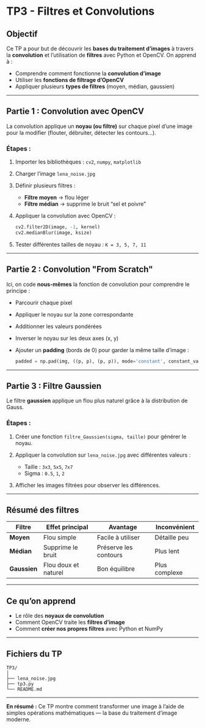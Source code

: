 # TP3 - Filtres et Convolutions

## Objectif

Ce TP a pour but de découvrir les **bases du traitement d’images** à travers la **convolution** et l’utilisation de **filtres** avec Python et OpenCV.
On apprend à :

* Comprendre comment fonctionne la **convolution d’image**
* Utiliser les **fonctions de filtrage d’OpenCV**
* Appliquer plusieurs **types de filtres** (moyen, médian, gaussien)

---

## Partie 1 : Convolution avec OpenCV

La convolution applique un **noyau (ou filtre)** sur chaque pixel d’une image pour la modifier (flouter, débruiter, détecter les contours...).

### Étapes :

1. Importer les bibliothèques : `cv2`, `numpy`, `matplotlib`
2. Charger l’image `lena_noise.jpg`
3. Définir plusieurs filtres :

   * **Filtre moyen** → flou léger
   * **Filtre médian** → supprime le bruit “sel et poivre”
4. Appliquer la convolution avec OpenCV :

   ```python
   cv2.filter2D(image, -1, kernel)
   cv2.medianBlur(image, ksize)
   ```
5. Tester différentes tailles de noyau : `K = 3, 5, 7, 11`

---

## Partie 2 : Convolution "From Scratch"

Ici, on code **nous-mêmes** la fonction de convolution pour comprendre le principe :

* Parcourir chaque pixel
* Appliquer le noyau sur la zone correspondante
* Additionner les valeurs pondérées
* Inverser le noyau sur les deux axes (x, y)
* Ajouter un **padding** (bords de 0) pour garder la même taille d’image :

  ```python
  padded = np.pad(img, ((p, p), (p, p)), mode='constant', constant_values=0)
  ```

---

## Partie 3 : Filtre Gaussien

Le filtre **gaussien** applique un flou plus naturel grâce à la distribution de Gauss.

### Étapes :

1. Créer une fonction `filtre_Gaussien(sigma, taille)` pour générer le noyau.
2. Appliquer la convolution sur `lena_noise.jpg` avec différentes valeurs :

   * Taille : `3x3`, `5x5`, `7x7`
   * Sigma : `0.5`, `1`, `2`
3. Afficher les images filtrées pour observer les différences.

---

## Résumé des filtres

| Filtre       | Effet principal      | Avantage              | Inconvénient  |
| ------------ | -------------------- | --------------------- | ------------- |
| **Moyen**    | Flou simple          | Facile à utiliser     | Détaille peu  |
| **Médian**   | Supprime le bruit    | Préserve les contours | Plus lent     |
| **Gaussien** | Flou doux et naturel | Bon équilibre         | Plus complexe |

---

## Ce qu’on apprend

* Le rôle des **noyaux de convolution**
* Comment OpenCV traite les **filtres d’image**
* Comment **créer nos propres filtres** avec Python et NumPy

---

## Fichiers du TP

```
TP3/
│
├── lena_noise.jpg
├── tp3.py
└── README.md
```

---

**En résumé :** Ce TP montre comment transformer une image à l’aide de simples opérations mathématiques — la base du traitement d’image moderne.
